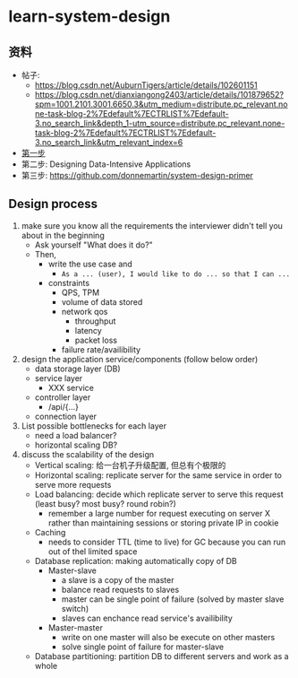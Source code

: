 # learn-system-design

## 资料
- 帖子: 
    - https://blog.csdn.net/AuburnTigers/article/details/102601151
    - https://blog.csdn.net/dianxiangong2403/article/details/101879652?spm=1001.2101.3001.6650.3&utm_medium=distribute.pc_relevant.none-task-blog-2%7Edefault%7ECTRLIST%7Edefault-3.no_search_link&depth_1-utm_source=distribute.pc_relevant.none-task-blog-2%7Edefault%7ECTRLIST%7Edefault-3.no_search_link&utm_relevant_index=6
- [第一步](https://www.hiredintech.com/classrooms/system-design/lesson/55)
- 第二步: Designing Data-Intensive Applications
- 第三步: https://github.com/donnemartin/system-design-primer

## Design process
1. make sure you know all the requirements the interviewer didn't tell you about in the beginning
    - Ask yourself "What does it do?"
    - Then, 
        - write the use case and 
            - `As a ... (user), I would like to do ... so that I can ...`
        - constraints
            - QPS, TPM
            - volume of data stored
            - network qos
                - throughput
                - latency
                - packet loss
            - failure rate/availibility
2. design the application service/components (follow below order)
    - data storage layer (DB)
    - service layer
        - XXX service
    - controller layer
        - /api/{...}
    - connection layer
3. List possible bottlenecks for each layer
    - need a load balancer?
    - horizontal scaling DB?
4. discuss the scalability of the design
    - Vertical scaling: 给一台机子升级配置, 但总有个极限的
    - Horizontal scaling: replicate server for the same service in order to serve more requests
    - Load balancing: decide which replicate server to serve this request (least busy? most busy? round robin?)
        - remember a large number for request executing on server X rather than maintaining sessions or storing private IP in cookie
    - Caching
        - needs to consider TTL (time to live) for GC because you can run out of thel limited space
    - Database replication: making automatically copy of DB
        - Master-slave
            - a slave is a copy of the master
            - balance read requests to slaves
            - master can be single point of failure (solved by master slave switch)
            - slaves can enchance read service's availibility
        - Master-master
            - write on one master will also be execute on other masters
            - solve single point of failure for master-slave
    - Database partitioning: partition DB to different servers and work as a whole
